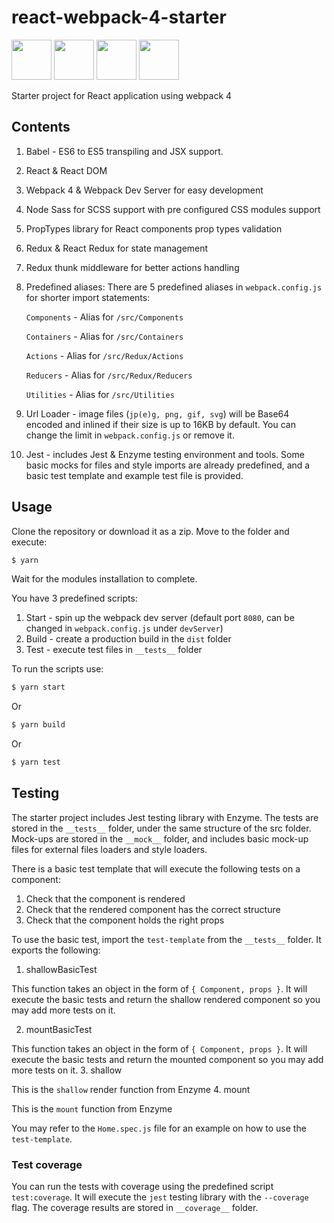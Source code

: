 # react-webpack-4-starter

<img src="https://cdn-images-1.medium.com/max/1468/1*kt9otqHk14BZIMNruiG0BA.png" height="64"> <img src="https://cdn-images-1.medium.com/max/1200/1*Wx82vEGrMfW4AdSLodZXgQ.png" height="64"> <img src="https://cdn-images-1.medium.com/max/2000/1*XmHUL5DeySv_dGmvbPqdDQ.png" height="64"> <img src="https://cdn-images-1.medium.com/max/1200/0*U2DmhXYumRyXH6X1.png" height="64">

Starter project for React application using webpack 4

## Contents

1. Babel - ES6 to ES5 transpiling and JSX support.
2. React & React DOM
3. Webpack 4 & Webpack Dev Server for easy development
4. Node Sass for SCSS support with pre configured CSS modules support
5. PropTypes library for React components prop types validation
6. Redux & React Redux for state management
7. Redux thunk middleware for better actions handling
8. Predefined aliases:
   There are 5 predefined aliases in `webpack.config.js` for shorter import statements:
   
   `Components` - Alias for `/src/Components`
   
   `Containers` - Alias for `/src/Containers`
   
   `Actions` - Alias for `/src/Redux/Actions`
   
   `Reducers` - Alias for `/src/Redux/Reducers`
   
   `Utilities` - Alias for `/src/Utilities`
   
9. Url Loader - image files (`jp(e)g, png, gif, svg`) will be Base64 encoded and inlined if their size is up to 16KB by default. You can change the limit in `webpack.config.js` or remove it.
10. Jest - includes Jest & Enzyme testing environment and tools. Some basic mocks for files and style imports are already predefined, and a basic test template and example test file is provided.
   
## Usage

Clone the repository or download it as a zip.
Move to the folder and execute:

```bash
$ yarn
```

Wait for the modules installation to complete.

You have 3 predefined scripts:

1. Start - spin up the webpack dev server (default port `8080`, can be changed in `webpack.config.js` under `devServer`)
2. Build - create a production build in the `dist` folder
3. Test - execute test files in `__tests__` folder

To run the scripts use:

```bash
$ yarn start
```

Or

```bash
$ yarn build
```

Or

```bash
$ yarn test
```

## Testing

The starter project includes Jest testing library with Enzyme.
The tests are stored in the `__tests__` folder, under the same structure of the src folder.
Mock-ups are stored in the `__mock__` folder, and includes basic mock-up files for external files loaders and style loaders.

There is a basic test template that will execute the following tests on a component:
1. Check that the component is rendered
2. Check that the rendered component has the correct structure
3. Check that the component holds the right props

To use the basic test, import the `test-template` from the `__tests__` folder. It exports the following:
1. shallowBasicTest

  This function takes an object in the form of `{ Component, props }`. It will execute the basic tests and return the shallow rendered component so you may add more tests on it.
  
2. mountBasicTest

  This function takes an object in the form of `{ Component, props }`. It will execute the basic tests and return the mounted component so you may add more tests on it.
3. shallow

  This is the `shallow` render function from Enzyme
4. mount 

  This is the `mount` function from Enzyme

You may refer to the `Home.spec.js` file for an example on how to use the `test-template`.

### Test coverage

You can run the tests with coverage using the predefined script `test:coverage`.
It will execute the `jest` testing library with the `--coverage` flag. The coverage results are stored in `__coverage__` folder.
